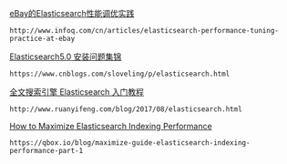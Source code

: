 [eBay的Elasticsearch性能调优实践](http://www.infoq.com/cn/articles/elasticsearch-performance-tuning-practice-at-ebay)

```shell
http://www.infoq.com/cn/articles/elasticsearch-performance-tuning-practice-at-ebay
```

[Elasticsearch5.0 安装问题集锦](https://www.cnblogs.com/sloveling/p/elasticsearch.html)

```shell
https://www.cnblogs.com/sloveling/p/elasticsearch.html
```

[全文搜索引擎 Elasticsearch 入门教程](http://www.ruanyifeng.com/blog/2017/08/elasticsearch.html)

```shell
http://www.ruanyifeng.com/blog/2017/08/elasticsearch.html
```

[How to Maximize Elasticsearch Indexing Performance](https://qbox.io/blog/maximize-guide-elasticsearch-indexing-performance-part-1)

```shell
https://qbox.io/blog/maximize-guide-elasticsearch-indexing-performance-part-1
```

